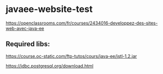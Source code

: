 # javaee-website-test

https://openclassrooms.com/fr/courses/2434016-developpez-des-sites-web-avec-java-ee

## Required libs:

https://course.oc-static.com/ftp-tutos/cours/java-ee/jstl-1.2.jar

https://jdbc.postgresql.org/download.html